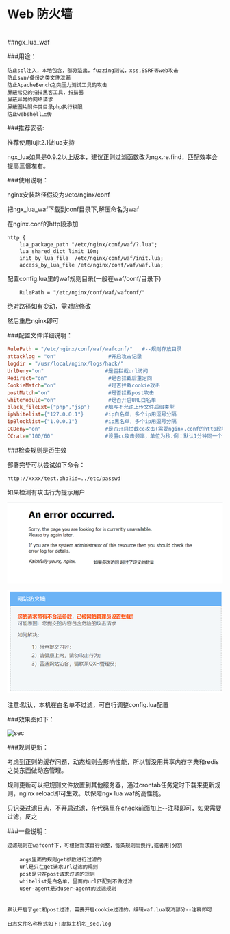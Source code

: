 # 					Web 防火墙

# 

##ngx_lua_waf


###用途：
    	
	防止sql注入，本地包含，部分溢出，fuzzing测试，xss,SSRF等web攻击
	防止svn/备份之类文件泄漏
	防止ApacheBench之类压力测试工具的攻击
	屏蔽常见的扫描黑客工具，扫描器
	屏蔽异常的网络请求
	屏蔽图片附件类目录php执行权限
	防止webshell上传

###推荐安装:

推荐使用lujit2.1做lua支持

ngx_lua如果是0.9.2以上版本，建议正则过滤函数改为ngx.re.find，匹配效率会提高三倍左右。


###使用说明：

nginx安装路径假设为:/etc/nginx/conf

把ngx_lua_waf下载到conf目录下,解压命名为waf

在nginx.conf的http段添加

```apl
http {
    lua_package_path "/etc/nginx/conf/waf/?.lua";
    lua_shared_dict limit 10m;
    init_by_lua_file  /etc/nginx/conf/waf/init.lua;      
    access_by_lua_file /etc/nginx/conf/waf/waf.lua;
```

配置config.lua里的waf规则目录(一般在waf/conf/目录下)

```apl
    RulePath = "/etc/nginx/conf/waf/wafconf/"
```

绝对路径如有变动，需对应修改

然后重启nginx即可


###配置文件详细说明：

```ini
RulePath = "/etc/nginx/conf/waf/wafconf/"	#--规则存放目录
attacklog = "on"       			 #开启攻击记录
logdir = "/usr/local/nginx/logs/hack/"
UrlDeny="on"            		#是否拦截url访问
Redirect="on"          			 #是否拦截后重定向
CookieMatch="on"       			 #是否拦截cookie攻击
postMatch="on"         			 #是否拦截post攻击
whiteModule="on"       			 #是否开启URL白名单
black_fileExt={"php","jsp"}     #填写不允许上传文件后缀类型
ipWhitelist={"127.0.0.1"}       #ip白名单，多个ip用逗号分隔
ipBlocklist={"1.0.0.1"}         #ip黑名单，多个ip用逗号分隔
CCDeny="on"     				#是否开启拦截cc攻击(需要nginx.conf的http段增加lua_shared_dict limit 10m;)
CCrate="100/60" 				#设置cc攻击频率，单位为秒.例：默认1分钟同一个IP只能请求同一个地址100次

```

###检查规则是否生效

部署完毕可以尝试如下命令：        



```apl
http://xxxx/test.php?id=../etc/passwd

```



如果检测有攻击行为提示用户

![sec](https://github.com/qinxiaohai/tp/blob/master/Snipaste_2020-07-23_17-57-40.png?raw=true)

![sec](https://github.com/qinxiaohai/tp/blob/master/tttttttttttttt.png?raw=true)

注意:默认，本机在白名单不过滤，可自行调整config.lua配置

###效果图如下：

![sec](http://i.imgur.com/wTgOcm2.png)



###规则更新：

考虑到正则的缓存问题，动态规则会影响性能，所以暂没用共享内存字典和redis之类东西做动态管理。

规则更新可以把规则文件放置到其他服务器，通过crontab任务定时下载来更新规则，nginx reload即可生效。以保障ngx lua waf的高性能。

只记录过滤日志，不开启过滤，在代码里在check前面加上--注释即可，如果需要过滤，反之

###一些说明：

	过滤规则在wafconf下，可根据需求自行调整，每条规则需换行,或者用|分割
	
		args里面的规则get参数进行过滤的
		url是只在get请求url过滤的规则		
		post是只在post请求过滤的规则		
		whitelist是白名单，里面的url匹配到不做过滤		
		user-agent是对user-agent的过滤规则


	默认开启了get和post过滤，需要开启cookie过滤的，编辑waf.lua取消部分--注释即可
	
	日志文件名称格式如下:虚拟主机名_sec.log



